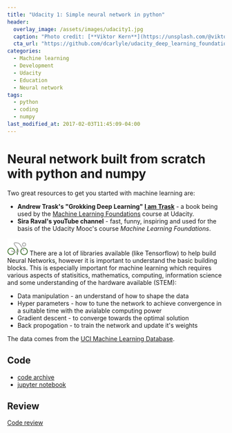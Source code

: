 ```yaml
---
title: "Udacity 1: Simple neural network in python"
header:
  overlay_image: /assets/images/udacity1.jpg
  caption: "Photo credit: [**Viktor Kern**](https://unsplash.com/@viktorkern)"
  cta_url: "https://github.com/dcarlyle/udacity_deep_learning_foundations__p1/blob/master/dlnd-your-first-neural-network.ipynb"
categories:
  - Machine learning
  - Development
  - Udacity
  - Education
  - Neural network
tags:
  - python
  - coding
  - numpy
last_modified_at: 2017-02-03T11:45:09-04:00
---
```


# Neural network built from scratch with python and numpy

Two great resources to get you started with machine learning are:

 *  **Andrew Trask's "Grokking Deep Learning" [I am Trask](https://iamtrask.github.io/2016/08/17/grokking-deep-learning/)** - a book being used by the [Machine Learning Foundations](https://in.udacity.com/course/machine-learning-engineer-nanodegree--nd009-in-basic/) course at Udacity.
 * **Sira Raval's youTube channel** - fast, funny, inspiring and used for the basis of the Udacity Mooc's course *Machine Learning Foundations*.

![alt text](https://raw.githubusercontent.com/dcarlyle/udacity_deep_learning_foundations__p1/master/cyclenetlogo.png "Cycle net") There are a lot of libraries available (like Tensorflow) to help build Neural Networks, however it is important to understand the basic building blocks. This is especially important for machine learning which requires various aspects of statisitics, mathematics, computing, information science and some understanding of the hardware available (STEM):

+ Data manipulation - an understand of how to shape the data
+ Hyper parameters - how to tune the network to achieve convergence in a suitable time with the avialable computing power
+ Gradient descent - to converge towards the optimal solution
+ Back propogation - to train the network and update it's weights

The data comes from the [UCI Machine Learning Database](https://archive.ics.uci.edu/ml/datasets/Bike+Sharing+Dataset "Data set").



## Code
* [code archive](https://github.com/dcarlyle/udacity_deep_learning_foundations__p1)
* [jupyter notebook](https://github.com/dcarlyle/udacity_deep_learning_foundations__p1/blob/master/dlnd-your-first-neural-network.ipynb)

## Review
[Code review](https://github.com/dcarlyle/udacity_deep_learning_foundations__p1/blob/master/Udacity%20Reviews.pdf "Code reivew")
